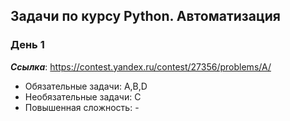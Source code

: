 ## Задачи по курсу Python. Автоматизация

### День 1

***Ссылка***: https://contest.yandex.ru/contest/27356/problems/A/
* Обязательные задачи: A,B,D
* Необязательные задачи: C
* Повышенная сложность: -